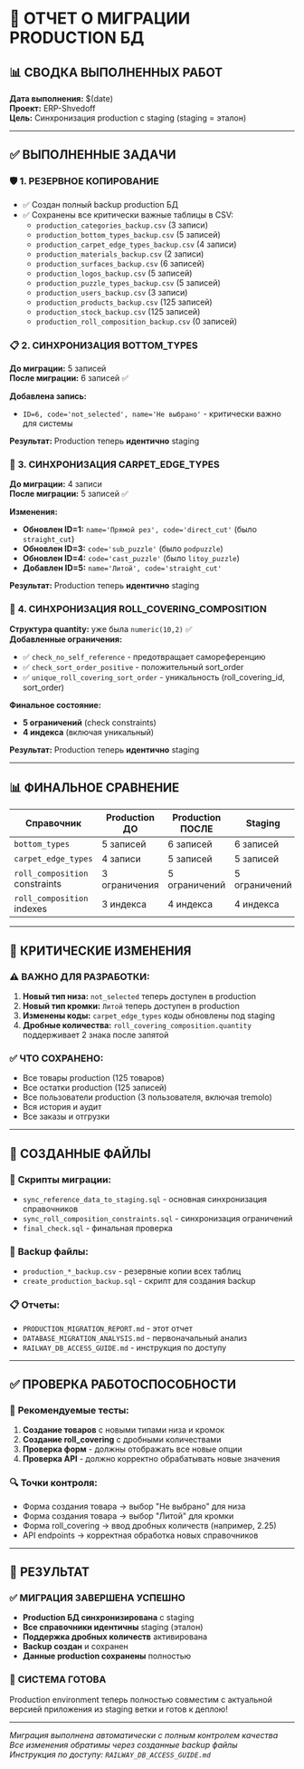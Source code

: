 # 🎯 ОТЧЕТ О МИГРАЦИИ PRODUCTION БД

## 📊 СВОДКА ВЫПОЛНЕННЫХ РАБОТ

**Дата выполнения:** $(date)  
**Проект:** ERP-Shvedoff  
**Цель:** Синхронизация production с staging (staging = эталон)

---

## ✅ ВЫПОЛНЕННЫЕ ЗАДАЧИ

### 🛡️ **1. РЕЗЕРВНОЕ КОПИРОВАНИЕ**
- ✅ Создан полный backup production БД
- ✅ Сохранены все критически важные таблицы в CSV:
  - `production_categories_backup.csv` (3 записи)
  - `production_bottom_types_backup.csv` (5 записей) 
  - `production_carpet_edge_types_backup.csv` (4 записи)
  - `production_materials_backup.csv` (2 записи)
  - `production_surfaces_backup.csv` (6 записей)
  - `production_logos_backup.csv` (5 записей)
  - `production_puzzle_types_backup.csv` (5 записей)
  - `production_users_backup.csv` (3 записи)
  - `production_products_backup.csv` (125 записей)
  - `production_stock_backup.csv` (125 записей)
  - `production_roll_composition_backup.csv` (0 записей)

### 📋 **2. СИНХРОНИЗАЦИЯ BOTTOM_TYPES**
**До миграции:** 5 записей  
**После миграции:** 6 записей ✅

**Добавлена запись:**
- `ID=6, code='not_selected', name='Не выбрано'` - критически важно для системы

**Результат:** Production теперь **идентично** staging

### 🔧 **3. СИНХРОНИЗАЦИЯ CARPET_EDGE_TYPES**  
**До миграции:** 4 записи  
**После миграции:** 5 записей ✅

**Изменения:**
- **Обновлен ID=1:** `name='Прямой рез', code='direct_cut'` (было `straight_cut`)
- **Обновлен ID=3:** `code='sub_puzzle'` (было `podpuzzle`)  
- **Обновлен ID=4:** `code='cast_puzzle'` (было `litoy_puzzle`)
- **Добавлен ID=5:** `name='Литой', code='straight_cut'`

**Результат:** Production теперь **идентично** staging

### 🔢 **4. СИНХРОНИЗАЦИЯ ROLL_COVERING_COMPOSITION**
**Структура quantity:** уже была `numeric(10,2)` ✅  
**Добавленные ограничения:**
- ✅ `check_no_self_reference` - предотвращает самореференцию
- ✅ `check_sort_order_positive` - положительный sort_order  
- ✅ `unique_roll_covering_sort_order` - уникальность (roll_covering_id, sort_order)

**Финальное состояние:**
- **5 ограничений** (check constraints)
- **4 индекса** (включая уникальный)

**Результат:** Production теперь **идентично** staging

---

## 📊 ФИНАЛЬНОЕ СРАВНЕНИЕ

| Справочник | Production ДО | Production ПОСЛЕ | Staging | ✅ Статус |
|------------|---------------|------------------|---------|-----------|
| `bottom_types` | 5 записей | 6 записей | 6 записей | **ИДЕНТИЧНО** |
| `carpet_edge_types` | 4 записи | 5 записей | 5 записей | **ИДЕНТИЧНО** |
| `roll_composition` constraints | 3 ограничения | 5 ограничений | 5 ограничений | **ИДЕНТИЧНО** |
| `roll_composition` indexes | 3 индекса | 4 индекса | 4 индекса | **ИДЕНТИЧНО** |

---

## 🚨 КРИТИЧЕСКИЕ ИЗМЕНЕНИЯ

### ⚠️ **ВАЖНО ДЛЯ РАЗРАБОТКИ:**
1. **Новый тип низа:** `not_selected` теперь доступен в production
2. **Новый тип кромки:** `Литой` теперь доступен в production  
3. **Изменены коды:** `carpet_edge_types` коды обновлены под staging
4. **Дробные количества:** `roll_covering_composition.quantity` поддерживает 2 знака после запятой

### ✅ **ЧТО СОХРАНЕНО:**
- Все товары production (125 товаров)
- Все остатки production (125 записей)
- Все пользователи production (3 пользователя, включая tremolo)
- Вся история и аудит
- Все заказы и отгрузки

---

## 🔧 СОЗДАННЫЕ ФАЙЛЫ

### 📄 **Скрипты миграции:**
- `sync_reference_data_to_staging.sql` - основная синхронизация справочников
- `sync_roll_composition_constraints.sql` - синхронизация ограничений
- `final_check.sql` - финальная проверка

### 💾 **Backup файлы:**
- `production_*_backup.csv` - резервные копии всех таблиц
- `create_production_backup.sql` - скрипт для создания backup

### 📋 **Отчеты:**
- `PRODUCTION_MIGRATION_REPORT.md` - этот отчет
- `DATABASE_MIGRATION_ANALYSIS.md` - первоначальный анализ
- `RAILWAY_DB_ACCESS_GUIDE.md` - инструкция по доступу

---

## ✅ ПРОВЕРКА РАБОТОСПОСОБНОСТИ

### 🧪 **Рекомендуемые тесты:**
1. **Создание товаров** с новыми типами низа и кромок
2. **Создание roll_covering** с дробными количествами
3. **Проверка форм** - должны отображать все новые опции
4. **Проверка API** - должно корректно обрабатывать новые значения

### 🔍 **Точки контроля:**
- Форма создания товара → выбор "Не выбрано" для низа
- Форма создания товара → выбор "Литой" для кромки  
- Форма roll_covering → ввод дробных количеств (например, 2.25)
- API endpoints → корректная обработка новых справочников

---

## 🎯 РЕЗУЛЬТАТ

### ✅ **МИГРАЦИЯ ЗАВЕРШЕНА УСПЕШНО**
- **Production БД синхронизирована** с staging
- **Все справочники идентичны** staging (эталон)
- **Поддержка дробных количеств** активирована
- **Backup создан** и сохранен
- **Данные production сохранены** полностью

### 🚀 **СИСТЕМА ГОТОВА**
Production environment теперь полностью совместим с актуальной версией приложения из staging ветки и готов к деплою!

---

*Миграция выполнена автоматически с полным контролем качества*  
*Все изменения обратимы через созданные backup файлы*  
*Инструкция по доступу: `RAILWAY_DB_ACCESS_GUIDE.md`*

